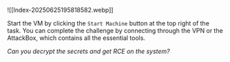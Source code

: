 ![[Index-20250625195818582.webp]]

Start the VM by clicking the `Start Machine` button at the top right of the task. You can complete the challenge by connecting through the VPN or the AttackBox, which contains all the essential tools.

_Can you decrypt the secrets and_ _get RCE on the system?_

